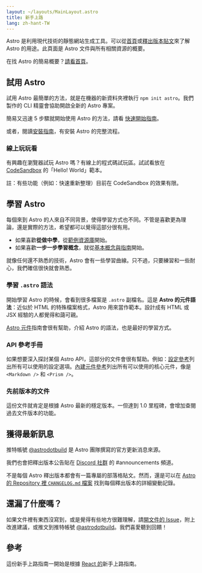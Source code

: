 ```yaml
---
layout: ~/layouts/MainLayout.astro
title: 新手上路
lang: zh-hant-TW
---
```


Astro 是利用現代技術的靜態網站生成工具。可以從[首頁](https://astro.build/)或[釋出版本貼文](https://astro.build/blog/introducing-astro)來了解 Astro 的用途。此頁面是 Astro 文件與所有相關資源的概要。

在找 Astro 的簡易概要？[請看首頁](https://astro.build)。

## 試用 Astro

試用 Astro 最簡單的方法，就是在機器的新資料夾裡執行 `npm init astro`。我們製作的 CLI 精靈會協助開啟全新的 Astro 專案。

簡易又迅速 5 步驟就開始使用 Astro 的方法，請看 [快速開始指南](quick-start)。

或者，閱讀[安裝指南](/installation)，有安裝 Astro 的完整流程。

### 線上玩玩看

有興趣在瀏覽器試玩 Astro 嗎？有線上的程式碼試玩區。試試看放在 [CodeSandbox](https://codesandbox.io/s/astro-template-hugb3) 的「Hello! World」範本。

註：有些功能（例如：快速重新整理）目前在 CodeSandbox 的效果有限。

## 學習 Astro

每個來到 Astro 的人來自不同背景，使得學習方式也不同。不管是喜歡更為理論，還是實際的方法，希望都可以覺得這部分很有用。

- 如果喜歡**從做中學**，從[範例資源庫](https://github.com/snowpackjs/astro/tree/main/examples)開始。
- 如果喜歡**一步一步學習概念**，就從[基本概念與指南](/core-concepts/project-structure)開始。

就像任何還不熟悉的技術，Astro 會有一些學習曲線。只不過，只要練習和一些耐心，我們確信很快就會熟悉。

### 學習 `.astro` 語法

開始學習 Astro 的時候，會看到很多檔案是 `.astro` 副檔名。這是 **Astro 的元件語法**：近似於 HTML 的特殊檔案格式，Astro 用來當作範本。設計成有 HTML 或 JSX 經驗的人都覺得和藹可親。

[Astro 元件](/core-concepts/astro-components)指南會很有幫助，介紹 Astro 的語法，也是最好的學習方式。

### API 參考手冊

如果想要深入探討某個 Astro API，這部分的文件會很有幫助。例如：[設定參考](/reference/configuration-reference)列出所有可以使用的設定選項。[內建元件參考](/reference/builtin-components)列出所有可以使用的核心元件，像是 `<Markdown />` 和 `<Prism />`。

### 先前版本的文件

這份文件就肯定是根據 Astro 最新的穩定版本。一但達到 1.0 里程碑，會增加查閱過去文件版本的功能。

## 獲得最新訊息

推特帳號 [@astrodotbuild](https://twitter.com/astrodotbuild) 是 Astro 團隊撰寫的官方更新消息來源。

我們也會把釋出版本公告貼在 [Discord 社群](https://astro.build/chat) 的 #announcements 頻道。

不是每個 Astro 釋出版本都會有一篇專屬的部落格貼文。然而，還是可以在 [Astro 的 Repository 裡 `CHANGELOG.md` 檔案](https://github.com/snowpackjs/astro/blob/main/packages/astro/CHANGELOG.md) 找到每個釋出版本的詳細變動記錄。

## 還漏了什麼嗎？

如果文件裡有東西沒寫到，或是覺得有些地方很難理解，請[開文件的 Issue](https://github.com/snowpackjs/astro/issues/new/choose)，附上改進建議，或推文到推特帳號 [@astrodotbuild](https://twitter.com/astrodotbuild)。我們喜愛聽到回饋！

## 參考

這份新手上路指南一開始是根據 [React 的](https://reactjs.org/)新手上路指南。
